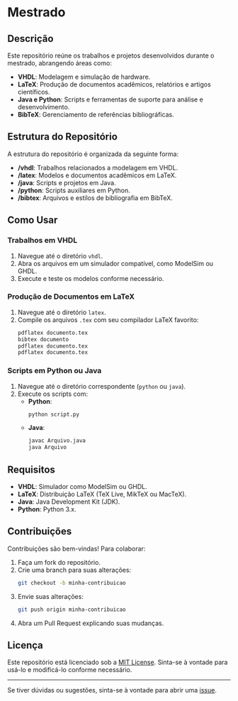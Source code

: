 # Mestrado

## Descrição
Este repositório reúne os trabalhos e projetos desenvolvidos durante o mestrado, abrangendo áreas como:
- **VHDL**: Modelagem e simulação de hardware.
- **LaTeX**: Produção de documentos acadêmicos, relatórios e artigos científicos.
- **Java e Python**: Scripts e ferramentas de suporte para análise e desenvolvimento.
- **BibTeX**: Gerenciamento de referências bibliográficas.

## Estrutura do Repositório
A estrutura do repositório é organizada da seguinte forma:
- **/vhdl**: Trabalhos relacionados a modelagem em VHDL.
- **/latex**: Modelos e documentos acadêmicos em LaTeX.
- **/java**: Scripts e projetos em Java.
- **/python**: Scripts auxiliares em Python.
- **/bibtex**: Arquivos e estilos de bibliografia em BibTeX.

## Como Usar
### Trabalhos em VHDL
1. Navegue até o diretório `vhdl`.
2. Abra os arquivos em um simulador compatível, como ModelSim ou GHDL.
3. Execute e teste os modelos conforme necessário.

### Produção de Documentos em LaTeX
1. Navegue até o diretório `latex`.
2. Compile os arquivos `.tex` com seu compilador LaTeX favorito:
   ```bash
   pdflatex documento.tex
   bibtex documento
   pdflatex documento.tex
   pdflatex documento.tex
   ```

### Scripts em Python ou Java
1. Navegue até o diretório correspondente (`python` ou `java`).
2. Execute os scripts com:
   - **Python**:
     ```bash
     python script.py
     ```
   - **Java**:
     ```bash
     javac Arquivo.java
     java Arquivo
     ```

## Requisitos
- **VHDL**: Simulador como ModelSim ou GHDL.
- **LaTeX**: Distribuição LaTeX (TeX Live, MikTeX ou MacTeX).
- **Java**: Java Development Kit (JDK).
- **Python**: Python 3.x.

## Contribuições
Contribuições são bem-vindas! Para colaborar:
1. Faça um fork do repositório.
2. Crie uma branch para suas alterações:
   ```bash
   git checkout -b minha-contribuicao
   ```
3. Envie suas alterações:
   ```bash
   git push origin minha-contribuicao
   ```
4. Abra um Pull Request explicando suas mudanças.

## Licença
Este repositório está licenciado sob a [MIT License](LICENSE). Sinta-se à vontade para usá-lo e modificá-lo conforme necessário.

---

Se tiver dúvidas ou sugestões, sinta-se à vontade para abrir uma [issue](https://github.com/alexandre-costa-81/mestrado/issues).
